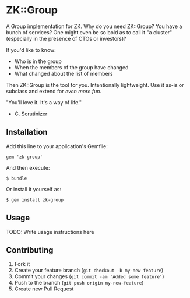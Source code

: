 # ZK::Group

A Group implementation for ZK. Why do you need ZK::Group? You have a bunch of services? One might even be so bold as to call it "a cluster" (especially in the presence of CTOs or investors)? 

If you'd like to know:

* Who is in the group
* When the members of the group have changed
* What changed about the list of members

Then ZK::Group is the tool for you. Intentionally lightweight. Use it as-is or subclass and extend for _even more fun_.

"You'll love it. It's a way of life."
- C. Scrutinizer

## Installation

Add this line to your application's Gemfile:

    gem 'zk-group'

And then execute:

    $ bundle

Or install it yourself as:

    $ gem install zk-group

## Usage

TODO: Write usage instructions here

## Contributing

1. Fork it
2. Create your feature branch (`git checkout -b my-new-feature`)
3. Commit your changes (`git commit -am 'Added some feature'`)
4. Push to the branch (`git push origin my-new-feature`)
5. Create new Pull Request
